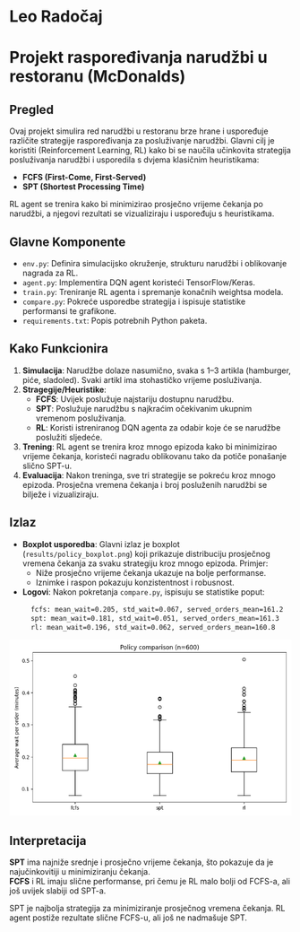 # Leo Radočaj

# Projekt raspoređivanja narudžbi u restoranu (McDonalds)

## Pregled

Ovaj projekt simulira red narudžbi u restoranu brze hrane i uspoređuje različite strategije raspoređivanja za posluživanje
narudžbi. Glavni cilj je koristiti (Reinforcement Learning, RL) kako bi se naučila učinkovita strategija posluživanja
narudžbi i usporedila s dvjema klasičnim heuristikama:

- **FCFS (First-Come, First-Served)**
- **SPT (Shortest Processing Time)**

RL agent se trenira kako bi minimizirao prosječno vrijeme čekanja po narudžbi, a njegovi rezultati se vizualiziraju i
uspoređuju s heuristikama.

## Glavne Komponente

- `env.py`: Definira simulacijsko okruženje, strukturu narudžbi i oblikovanje nagrada za RL.
- `agent.py`: Implementira DQN agent koristeći TensorFlow/Keras.
- `train.py`: Treniranje RL agenta i spremanje konačnih weightsa modela.
- `compare.py`: Pokreće usporedbe strategija i ispisuje statistike performansi te grafikone.
- `requirements.txt`: Popis potrebnih Python paketa.

## Kako Funkcionira

1. **Simulacija**: Narudžbe dolaze nasumično, svaka s 1–3 artikla (hamburger, piće, sladoled). Svaki artikl ima
   stohastičko vrijeme posluživanja.
2. **Stragegije/Heuristike**:
    - **FCFS**: Uvijek poslužuje najstariju dostupnu narudžbu.
    - **SPT**: Poslužuje narudžbu s najkraćim očekivanim ukupnim vremenom posluživanja.
    - **RL**: Koristi istreniranog DQN agenta za odabir koje će se narudžbe poslužiti sljedeće.
3. **Trening**: RL agent se trenira kroz mnogo epizoda kako bi minimizirao vrijeme čekanja, koristeći nagradu oblikovanu
   tako da potiče ponašanje slično SPT-u.
4. **Evaluacija**: Nakon treninga, sve tri strategije se pokreću kroz mnogo epizoda. Prosječna vremena čekanja i broj
   posluženih narudžbi se bilježe i vizualiziraju.

## Izlaz

- **Boxplot usporedba**: Glavni izlaz je boxplot (`results/policy_boxplot.png`) koji prikazuje distribuciju prosječnog
  vremena čekanja za svaku strategiju kroz mnogo epizoda. Primjer:
    - Niže prosječno vrijeme čekanja ukazuje na bolje performanse.
    - Iznimke i raspon pokazuju konzistentnost i robusnost.
- **Logovi**: Nakon pokretanja `compare.py`, ispisuju se statistike poput:
  ```
    fcfs: mean_wait=0.205, std_wait=0.067, served_orders_mean=161.2
    spt: mean_wait=0.181, std_wait=0.051, served_orders_mean=161.3
    rl: mean_wait=0.196, std_wait=0.062, served_orders_mean=160.8
  ```

![Boxplot usporedbe](results/policy_boxplot.png)

## Interpretacija

**SPT**  ima najniže srednje i prosječno vrijeme čekanja, što pokazuje da je najučinkovitiji u minimiziranju čekanja.  
**FCFS** i RL imaju slične performanse, pri čemu je RL malo bolji od FCFS-a, ali još uvijek slabiji od SPT-a.

SPT je najbolja strategija za minimiziranje prosječnog vremena čekanja.
RL agent postiže rezultate slične FCFS-u, ali još ne nadmašuje SPT.
